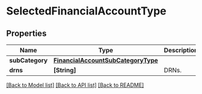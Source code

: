 # SelectedFinancialAccountType

## Properties
Name | Type | Description | Notes
------------ | ------------- | ------------- | -------------
**subCategory** | [**FinancialAccountSubCategoryType**](FinancialAccountSubCategoryType.md) |  | [optional] 
**drns** | **[String]** | DRNs. | 

[[Back to Model list]](../README.md#documentation-for-models) [[Back to API list]](../README.md#documentation-for-api-endpoints) [[Back to README]](../README.md)


